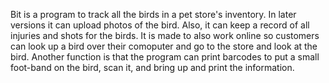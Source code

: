 Bit is a program to track all the birds in a pet store's inventory. In later versions it can upload photos of the bird. Also, it can keep a record of all injuries and shots for the birds. It is made to also work online so customers can look up a bird over their comoputer and go to the store and look at the bird. Another function is that the program can print barcodes to put a small foot-band on the bird, scan it, and bring up and print the information.


